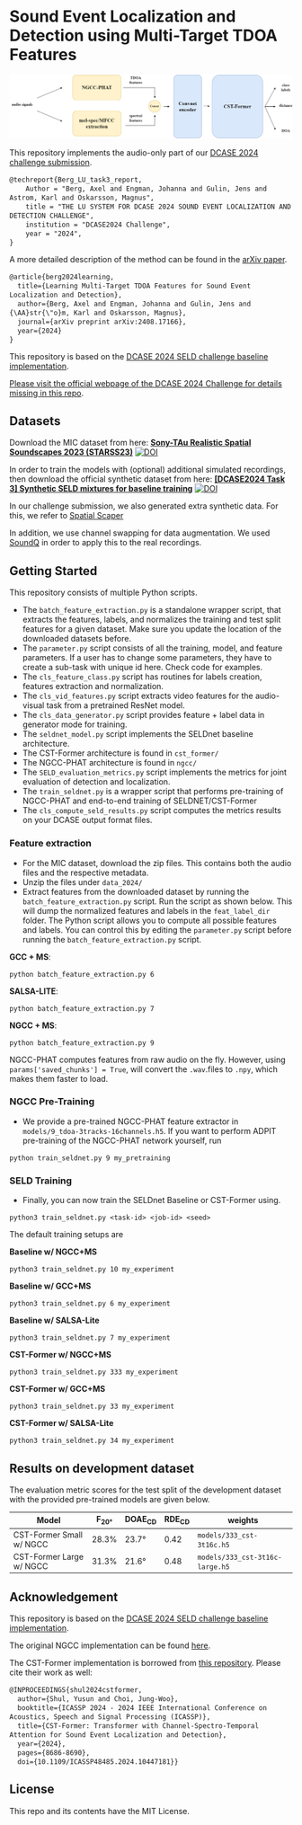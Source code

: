 # Sound Event Localization and Detection using Multi-Target TDOA Features

![](seld-ngcc.png)

This repository implements the audio-only part of our [DCASE 2024 challenge submission](https://dcase.community/documents/challenge2024/technical_reports/DCASE2024_Berg_24_t3.pdf). 

```
@techreport{Berg_LU_task3_report,
    Author = "Berg, Axel and Engman, Johanna and Gulin, Jens and Astrom, Karl and Oskarsson, Magnus",
    title = "THE LU SYSTEM FOR DCASE 2024 SOUND EVENT LOCALIZATION AND DETECTION CHALLENGE",
    institution = "DCASE2024 Challenge",
    year = "2024",
}
```

A more detailed description of the method can be found in the [arXiv paper](https://arxiv.org/abs/2408.17166).

```
@article{berg2024learning,
  title={Learning Multi-Target TDOA Features for Sound Event Localization and Detection},
  author={Berg, Axel and Engman, Johanna and Gulin, Jens and {\AA}str{\"o}m, Karl and Oskarsson, Magnus},
  journal={arXiv preprint arXiv:2408.17166},
  year={2024}
}
```

This repository is based on the [DCASE 2024 SELD challenge baseline implementation](https://github.com/partha2409/DCASE2024_seld_baseline).

[Please visit the official webpage of the DCASE 2024 Challenge for details missing in this repo](https://dcase.community/challenge2024/task-audio-and-audiovisual-sound-event-localization-and-detection-with-source-distance-estimation).

## Datasets

Download the MIC dataset from here: [**Sony-TAu Realistic Spatial Soundscapes 2023 (STARSS23)**](https://doi.org/10.5281/zenodo.7709052) [![DOI](https://zenodo.org/badge/DOI/10.5281/zenodo.7709052.svg)](https://doi.org/10.5281/zenodo.7709052)

In order to train the models with (optional) additional simulated recordings, then download the official synthetic dataset from here: [**[DCASE2024 Task 3] Synthetic SELD mixtures for baseline training**](https://doi.org/10.5281/zenodo.10932241) [![DOI](https://zenodo.org/badge/DOI/10.5281/zenodo.10932241.svg)](https://doi.org/10.5281/zenodo.10932241)

In our challenge submission, we also generated extra synthetic data. For this, we refer to [Spatial Scaper](https://github.com/iranroman/SpatialScaper)

In addition, we use channel swapping for data augmentation. We used [SoundQ](https://github.com/aromanusc/SoundQ) in order to apply this to the real recordings.

## Getting Started

This repository consists of multiple Python scripts.

* The `batch_feature_extraction.py` is a standalone wrapper script, that extracts the features, labels, and normalizes the training and test split features for a given dataset. Make sure you update the location of the downloaded datasets before.
* The `parameter.py` script consists of all the training, model, and feature parameters. If a user has to change some parameters, they have to create a sub-task with unique id here. Check code for examples.
* The `cls_feature_class.py` script has routines for labels creation, features extraction and normalization.
* The `cls_vid_features.py` script extracts video features for the audio-visual task from a pretrained ResNet model.
* The `cls_data_generator.py` script provides feature + label data in generator mode for training.
* The `seldnet_model.py` script implements the SELDnet baseline architecture.
* The CST-Former architecture is found in `cst_former/`
* The NGCC-PHAT architecture is found in `ngcc/`
* The `SELD_evaluation_metrics.py` script implements the metrics for joint evaluation of detection and localization.
* The `train_seldnet.py` is a wrapper script that performs pre-training of NGCC-PHAT and end-to-end training of SELDNET/CST-Former
* The `cls_compute_seld_results.py` script computes the metrics results on your DCASE output format files. 

### Feature extraction

* For the MIC dataset, download the zip files. This contains both the audio files and the respective metadata.
* Unzip the files under  `data_2024/`
* Extract features from the downloaded dataset by running the `batch_feature_extraction.py` script. Run the script as shown below. This will dump the normalized features and labels in the `feat_label_dir` folder. The Python script allows you to compute all possible features and labels. You can control this by editing the `parameter.py` script before running the `batch_feature_extraction.py` script.


**GCC + MS**:
```
python batch_feature_extraction.py 6
```

**SALSA-LITE**:
```
python batch_feature_extraction.py 7
```

**NGCC + MS**:
```
python batch_feature_extraction.py 9
```

NGCC-PHAT computes features from raw audio on the fly. However, using `params['saved_chunks'] = True`, will convert the `.wav`.files to `.npy`, which makes them faster to load.

### NGCC Pre-Training


* We provide a pre-trained NGCC-PHAT feature extractor in `models/9_tdoa-3tracks-16channels.h5`. If you want to perform ADPIT pre-training of the NGCC-PHAT network yourself, run

```
python train_seldnet.py 9 my_pretraining
```

### SELD Training


* Finally, you can now train the SELDnet Baseline or CST-Former using.

```
python3 train_seldnet.py <task-id> <job-id> <seed>
```

The default training setups are

**Baseline w/ NGCC+MS**
```
python3 train_seldnet.py 10 my_experiment
```

**Baseline w/ GCC+MS**
```
python3 train_seldnet.py 6 my_experiment
```

**Baseline w/ SALSA-Lite**
```
python3 train_seldnet.py 7 my_experiment
```

**CST-Former w/ NGCC+MS**
```
python3 train_seldnet.py 333 my_experiment
```

**CST-Former w/ GCC+MS**
```
python3 train_seldnet.py 33 my_experiment
```

**CST-Former w/ SALSA-Lite**
```
python3 train_seldnet.py 34 my_experiment
```

## Results on development dataset

The evaluation metric scores for the test split of the development dataset with the provided pre-trained models are given below. 

| Model | F<sub>20°</sub> | DOAE<sub>CD</sub> | RDE<sub>CD</sub> | weights |
| ----| --- | --- | --- | --- |
| CST-Former Small w/ NGCC | 28.3% | 23.7&deg; | 0.42 | `models/333_cst-3t16c.h5` |
| CST-Former Large w/ NGCC | 31.3% | 21.6&deg; | 0.48 | `models/333_cst-3t16c-large.h5` |


## Acknowledgement

This repository is based on the [DCASE 2024 SELD challenge baseline implementation](https://github.com/partha2409/DCASE2024_seld_baseline).

The original NGCC implementation can be found [here](https://github.com/axeber01/ngcc).

The CST-Former implementation is borrowed from [this repository](https://github.com/yusunnny/CST-former). Please cite their work as well:

```   
@INPROCEEDINGS{shul2024cstformer,
  author={Shul, Yusun and Choi, Jung-Woo},
  booktitle={ICASSP 2024 - 2024 IEEE International Conference on Acoustics, Speech and Signal Processing (ICASSP)}, 
  title={CST-Former: Transformer with Channel-Spectro-Temporal Attention for Sound Event Localization and Detection}, 
  year={2024},
  pages={8686-8690},
  doi={10.1109/ICASSP48485.2024.10447181}}
```


## License

This repo and its contents have the MIT License.
